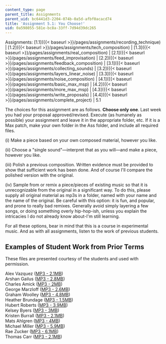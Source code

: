 ```yaml
---
content_type: page
parent_title: Assignments
parent_uid: bc6441d3-2204-074b-0a5d-afbf0acacd74
title: 'Assignment 5.1: You Choose!'
uid: 0a598055-581e-bc8a-33ff-7d94d39dc265
---
```


  

Assignments: [1.1]({{< baseurl >}}/pages/assignments/recording_technique) | [1.2]({{< baseurl >}}/pages/assignments/tech_composition) | [1.3]({{< baseurl >}}/pages/assignments/real_composition) | [2.1]({{< baseurl >}}/pages/assignments/feed_improvisation) | [2.2]({{< baseurl >}}/pages/assignments/feedback_composition) | [3.1]({{< baseurl >}}/pages/assignments/collecting_sounds) | [3.2]({{< baseurl >}}/pages/assignments/layers_linear_noise) | [3.3]({{< baseurl >}}/pages/assignments/noise_composition) | [4.1]({{< baseurl >}}/pages/assignments/basic_max_msp) | [4.2]({{< baseurl >}}/pages/assignments/more_max_msp) | [4.3]({{< baseurl >}}/pages/assignments/write_proposals) | [4.4]({{< baseurl >}}/pages/assignments/complete_project) | 5.1

  

The choices for this assignment are as follows. **Choose only one**. Last week you had your proposal approved/revised. Execute (as humanely as possible) your assignment and leave it in the appropriate folder, etc. If it is a Max patch, make your own folder in the Ass folder, and include all required files.

(i) Make a piece based on your own composed material, however you like.

(ii) Choose a "single sound"—interpret that as you will—and make a piece, however you like.

(iii) Polish a previous composition. Written evidence must be provided to show that sufficient work has been done. And of course I'll compare the polished version with the original.

(iv) Sample from or remix a piece/pieces of existing music so that it is unrecognizable from the original in a significant way. To do this, please supply all original material as mp3s in a folder, named with your name and the name of the original. Be careful with this option: it is fun, and popular, and prone to really bad remixes. Generally avoid simply layering a few songs, or doing something overly hip-hop-ish, unless you explain the intricacies I do not already know about-I'm still learning.

For all these options, bear in mind that this is a course in experimental music. And as with all assignments, listen to the work of previous students.

Examples of Student Work from Prior Terms
-----------------------------------------

These files are presented courtesy of the students and used with permission.

Alex Vazquez ([MP3 - 2.1MB](/ans7870/21m/21m.361/s08/assignments/5.1/alex-5.1.mp3))  
Arshan Gailus ([MP3 - 2.8MB](/ans7870/21m/21m.361/s08/assignments/5.1/arshan-5.1.mp3))  
Charles Amick ([MP3 - 2MB](/ans7870/21m/21m.361/s08/assignments/5.1/charles-5.1.mp3))  
George Marzloff ([MP3 - 2.6MB](/ans7870/21m/21m.361/s08/assignments/5.1/george-5.1.mp3))  
Graham Woolley ([MP3 - 4.8MB](/ans7870/21m/21m.361/s08/assignments/5.1/graham-5.1.mp3))  
Heather Brundage ([MP3 - 1.5MB](/ans7870/21m/21m.361/s08/assignments/5.1/heather-5.1.mp3))  
Hubert Roberts ([MP3 - 3.9MB](/ans7870/21m/21m.361/s08/assignments/5.1/hubert-5.1.mp3))  
Kelsey Byers ([MP3 - 3MB](/ans7870/21m/21m.361/s08/assignments/5.1/kelsey-5.1.mp3))  
Kristen Burrall ([MP3 - 2.1MB](/ans7870/21m/21m.361/s08/assignments/5.1/kristen-5.1.mp3))  
Mats Ahlgren ([MP3 - 4MB](/ans7870/21m/21m.361/s08/assignments/5.1/mats-5.1.mp3))  
Michael Miller ([MP3 - 5.9MB](/ans7870/21m/21m.361/s08/assignments/5.1/michael-5.1.mp3))  
Rae Zucker ([MP3 - 6.1MB](/ans7870/21m/21m.361/s08/assignments/5.1/rae-5.1.mp3))  
Thomas Carr ([MP3 - 2.1MB](/ans7870/21m/21m.361/s08/assignments/5.1/thomas-5.1.mp3))